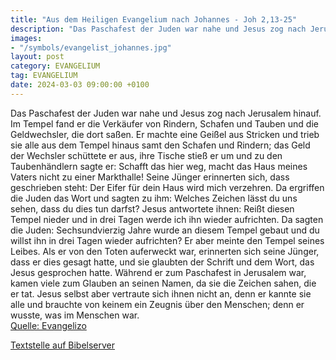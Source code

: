 ```yaml
---
title: "Aus dem Heiligen Evangelium nach Johannes - Joh 2,13-25"
description: "Das Paschafest der Juden war nahe und Jesus zog nach Jerusalem hinauf. Im Tempel fand er die Verkäufer von Rindern, Schafen und Tauben und die Geldwechsler, die dort saßen. Er machte eine Geißel aus Stricken und trieb sie alle aus dem Tempel hinaus samt den Schafen und Rindern; d...."
images:
- "/symbols/evangelist_johannes.jpg"
layout: post
category: EVANGELIUM
tag: EVANGELIUM
date: 2024-03-03 09:00:00 +0100
---
```

Das Paschafest der Juden war nahe und Jesus zog nach Jerusalem hinauf.
Im Tempel fand er die Verkäufer von Rindern, Schafen und Tauben und die Geldwechsler, die dort saßen.
Er machte eine Geißel aus Stricken und trieb sie alle aus dem Tempel hinaus samt den Schafen und Rindern; das Geld der Wechsler schüttete er aus, ihre Tische stieß er um
und zu den Taubenhändlern sagte er: Schafft das hier weg, macht das Haus meines Vaters nicht zu einer Markthalle!
Seine Jünger erinnerten sich, dass geschrieben steht: Der Eifer für dein Haus wird mich verzehren.<!--more-->
Da ergriffen die Juden das Wort und sagten zu ihm: Welches Zeichen lässt du uns sehen, dass du dies tun darfst?
Jesus antwortete ihnen: Reißt diesen Tempel nieder und in drei Tagen werde ich ihn wieder aufrichten.
Da sagten die Juden: Sechsundvierzig Jahre wurde an diesem Tempel gebaut und du willst ihn in drei Tagen wieder aufrichten?
Er aber meinte den Tempel seines Leibes.
Als er von den Toten auferweckt war, erinnerten sich seine Jünger, dass er dies gesagt hatte, und sie glaubten der Schrift und dem Wort, das Jesus gesprochen hatte.
Während er zum Paschafest in Jerusalem war, kamen viele zum Glauben an seinen Namen, da sie die Zeichen sahen, die er tat.
Jesus selbst aber vertraute sich ihnen nicht an, denn er kannte sie alle
und brauchte von keinem ein Zeugnis über den Menschen; denn er wusste, was im Menschen war.<br>
[Quelle: Evangelizo](https://evangeliumtagfuertag.org/DE/gospel)

[Textstelle auf Bibelserver](https://www.bibleserver.com/EU/Johannes2,13-25)
